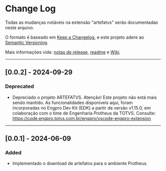 # Change Log

Todas as mudanças notáveis na extensão "artefatvs" serão documentadas neste arquivo.

O formato é baseado em [Keep a Changelog](https://keepachangelog.com/en/1.0.0/), e este projeto adere ao [Semantic Versioning](https://semver.org/spec/v2.0.0.html).

Mais informações vide: [notas de release](https://github.com/melkzsiqueira/artefatvs/releases), [readme](https://github.com/melkzsiqueira/artefatvs/blob/master/README.md) e [Wiki](https://github.com/melkzsiqueira/artefatvs/wiki).

---
## [0.0.2] - 2024-09-29

### Deprecated

- Depreciado o projeto ARTEFATVS. Atenção! Este projeto não está mais sendo mantido. As funcionalidades disponíveis aqui, foram incorporadas no Engpro Dev Kit (EDK) a partir da versão v1.15.0, em colaboração com o time de Engenharia Protheus da TOTVS. Consulte: https://code.engpro.totvs.com.br/engpro/vscode-engpro-extension

---

## [0.0.1] - 2024-06-09

### Added

- Implementado o download de artefatos para o ambiente Protheus.